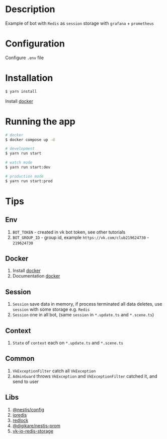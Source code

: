 # Description

Example of bot with `Redis` as `session` storage with `grafana` + `prometheus`

# Configuration

Configure `.env` file

# Installation

```bash
$ yarn install
```

Install [docker](https://www.docker.com/)

# Running the app

```bash
# docker
$ docker compose up -d

# development
$ yarn run start

# watch mode
$ yarn run start:dev

# production mode
$ yarn run start:prod
```

# Tips

## Env

1. `BOT_TOKEN` - created in vk bot token, see other tutorials
2. `BOT_GROUP_ID` - group id, example `https://vk.com/club219624730` - `219624730`

## Docker

1. Install [docker](https://www.docker.com/)
2. Documentation [docker](https://docs.docker.com/)

## Session

1. `Session` save data in memory, if process terminated all data deletes, use `session` with some storage e.g. `Redis`
2. `Session` one in all bot, (same `session` in `*.update.ts` and `*.scene.ts`)

## Context

1. `State` of `context` each on `*.update.ts` and `*.scene.ts`

## Common

1. `VkExceptionFilter` catch all `VkException`
2. `AdminGuard` throws `VkException` and `VkExceptionFilter` catched it, and send to user

## Libs

1. [@nestjs/config](https://docs.nestjs.com/techniques/configuration)
2. [ioredis](https://www.npmjs.com/package//ioredis)
3. [redlock](https://www.npmjs.com/package/redlock)
4. [@digikare/nestjs-prom](https://www.npmjs.com/package/@digikare/nestjs-prom)
5. [vk-io-redis-storage](https://socket.dev/npm/package/vk-io-redis-storage)
